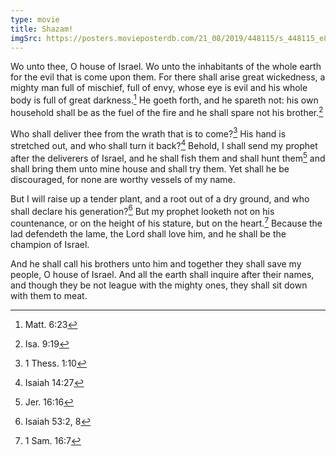 ```yaml
---
type: movie
title: Shazam!
imgSrc: https://posters.movieposterdb.com/21_08/2019/448115/s_448115_e860b532.jpg
---
```


Wo unto thee, O house of Israel. Wo unto the inhabitants of the whole earth for the evil that is come upon them. For there shall arise great wickedness, a mighty man full of mischief, full of envy, whose eye is evil and his whole body is full of great darkness.[^matt-6-23] He goeth forth, and he spareth not: his own household shall be as the fuel of the fire and he shall spare not his brother.[^isa-9-19]

Who shall deliver thee from the wrath that is to come?[^1-thess-1-10] His hand is stretched out, and who shall turn it back?[^isa-14-27] Behold, I shall send my prophet after the deliverers of Israel, and he shall fish them and shall hunt them[^jer-16-16] and shall bring them unto mine house and shall try them. Yet shall he be discouraged, for none are worthy vessels of my name.

But I will raise up a tender plant, and a root out of a dry ground, and who shall declare his generation?[^isa-53-2-8] But my prophet looketh not on his countenance, or on the height of his stature, but on the heart.[^1-sam-16-7] Because the lad defendeth the lame, the Lord shall love him, and he shall be the champion of Israel.

And he shall call his brothers unto him and together they shall save my people, O house of Israel. And all the earth shall inquire after their names, and though they be not league with the mighty ones, they shall sit down with them to meat.

[^matt-6-23]: Matt. 6:23
[^isa-9-19]: Isa. 9:19
[^1-thess-1-10]: 1 Thess. 1:10
[^isa-14-27]: Isaiah 14:27
[^jer-16-16]: Jer. 16:16
[^isa-53-2-8]: Isaiah 53:2, 8
[^1-sam-16-7]: 1 Sam. 16:7